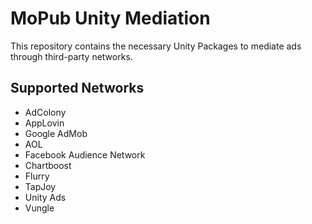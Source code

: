 # MoPub Unity Mediation
This repository contains the necessary Unity Packages to mediate ads through third-party networks.

## Supported Networks
* AdColony
* AppLovin
* Google AdMob
* AOL
* Facebook Audience Network
* Chartboost
* Flurry
* TapJoy
* Unity Ads
* Vungle
